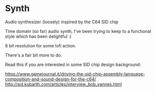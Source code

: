 # Synth
Audio synthesizer (loosely) inspired by the C64 SID chip

Time domain (so far) audio synth, I've been trying to keep to a functional style which has been delightful :)

8 bit resolution for some lofi action.

There's a fair bit more to do.

Read this if you are interested in some SID chip design background:

https://www.gamejournal.it/driving-the-sid-chip-assembly-language-composition-and-sound-design-for-the-c64/
http://sid.kubarth.com/articles/interview_bob_yannes.html
